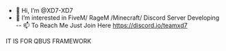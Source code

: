 - 👋 Hi, I’m @XD7-XD7
- 👀 I’m interested in FiveM/ RageM /Minecraft/ Discord Server Developing
-- 📫 To Reach Me Just Join Here https://discord.io/teamxd7


IT IS FOR QBUS FRAMEWORK
<!---
XD7-XD7/XD7-XD7 is a ✨ special ✨ repository because its `README.md` (this file) appears on your GitHub profile.
You can click the Preview link to take a look at your changes.
--->
